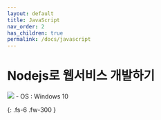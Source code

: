 ```yaml
---
layout: default
title: JavaScript
nav_order: 2
has_children: true
permalink: /docs/javascript
---
```


# Nodejs로 웹서비스 개발하기

<img src='{{ "/assets/images/javascript/nodejs-new-pantone-black.png" | absolute_url }}'>
- OS : Windows 10

{: .fs-6 .fw-300 }
